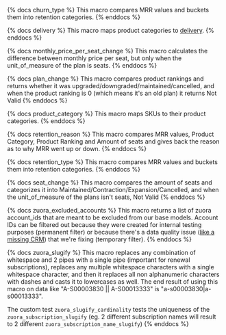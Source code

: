 {% docs churn_type %}
This macro compares MRR values and buckets them into retention categories.
{% enddocs %}


{% docs delivery %}
This macro maps product categories to [delivery](https://about.gitlab.com/handbook/marketing/product-marketing/tiers/#delivery).
{% enddocs %}


{% docs monthly_price_per_seat_change %}
This macro calculates the difference between monthly price per seat, but only when the unit_of_measure of the plan is seats.
{% enddocs %}


{% docs plan_change %}
This macro compares product rankings and returns whether it was upgraded/downgraded/maintained/cancelled, and when the product ranking is 0 (which means it's an old plan) it returns Not Valid
{% enddocs %}


{% docs product_category %}
This macro maps SKUs to their product categories.
{% enddocs %}


{% docs retention_reason %}
This macro compares MRR values, Product Category, Product Ranking and Amount of seats and gives back the reason as to why MRR went up or down.
{% enddocs %}


{% docs retention_type %}
This macro compares MRR values and buckets them into retention categories.
{% enddocs %}


{% docs seat_change %}
This macro compares the amount of seats and categorizes it into Maintained/Contraction/Expansion/Cancelled, and when the unit_of_measure of the plans isn't seats, Not Valid
{% enddocs %}


{% docs zuora_excluded_accounts %}
This macro returns a list of zuora account_ids that are meant to be excluded from our base models. Account IDs can be filtered out because they were created for internal testing purposes (permanent filter) or because there's a data quality issue ([like a missing CRM](https://gitlab.com/gitlab-data/analytics/tree/master/transform/snowflake-dbt/tests#test-zuora_account_has_crm_id)) that we're fixing (temporary filter).
{% enddocs %}


{% docs zuora_slugify %}
This macro replaces any combination of whitespace and 2 pipes with a single pipe (important for renewal subscriptions), replaces any multiple whitespace characters with a single whitespace character, and then it replaces all non alphanumeric characters with dashes and casts it to lowercases as well. The end result of using this macro on data like "A-S00003830 || A-S00013333" is "a-s00003830|a-s00013333".

The custom test `zuora_slugify_cardinality` tests the uniqueness of the `zuora_subscription_slugify` (eg. 2 different subscription names will result to 2 different `zuora_subscription_name_slugify`)
{% enddocs %}


